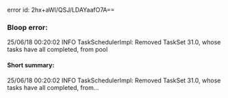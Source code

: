error id: 2hx+aWl/QSJ/LDAYaafO7A==
### Bloop error:

25/06/18 00:20:02 INFO TaskSchedulerImpl: Removed TaskSet 31.0, whose tasks have all completed, from pool
#### Short summary: 

25/06/18 00:20:02 INFO TaskSchedulerImpl: Removed TaskSet 31.0, whose tasks have all completed, from...